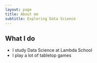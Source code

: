 ```yaml
---
layout: page
title: About me
subtitle: Exploring Data Science
---
```


## What I do

- I study Data Science at Lambda School
- I play a lot of tabletop games
